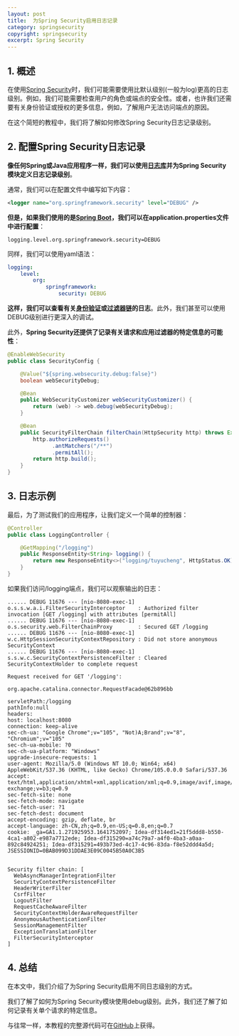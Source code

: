 ```yaml
---
layout: post
title:  为Spring Security启用日志记录
category: springsecurity
copyright: springsecurity
excerpt: Spring Security
---
```


## 1. 概述

在使用[Spring Security](https://www.baeldung.com/security-spring)时，我们可能需要使用比默认级别(一般为log)更高的日志级别。例如，我们可能需要检查用户的角色或端点的安全性。或者，也许我们还需要有关身份验证或授权的更多信息，例如，了解用户无法访问端点的原因。

在这个简短的教程中，我们将了解如何修改Spring Security日志记录级别。

## 2. 配置Spring Security日志记录

**像任何Spring或Java应用程序一样，我们可以使用[日志库](https://www.baeldung.com/logback)并为Spring Security模块定义日志记录级别**。

通常，我们可以在配置文件中编写如下内容：

```xml
<logger name="org.springframework.security" level="DEBUG" />
```

**但是，如果我们使用的是[Spring Boot](https://www.baeldung.com/spring-boot)，我们可以在application.properties文件中进行配置**：

```properties
logging.level.org.springframework.security=DEBUG
```

同样，我们可以使用yaml语法：

```yaml
logging:
    level:
        org:
            springframework:
                security: DEBUG
```

**这样，我们可以查看有关[身份验证](https://www.baeldung.com/tag/authentication/)或[过滤器链](https://docs.spring.io/spring-security/reference/servlet/architecture.html#servlet-filterchainproxy)的日志**。此外，我们甚至可以使用DEBUG级别进行更深入的调试。

此外，**Spring Security还提供了记录有关请求和应用过滤器的特定信息的可能性**：

```java
@EnableWebSecurity
public class SecurityConfig {

    @Value("${spring.websecurity.debug:false}")
    boolean webSecurityDebug;

    @Bean
    public WebSecurityCustomizer webSecurityCustomizer() {
        return (web) -> web.debug(webSecurityDebug);
    }

    @Bean
    public SecurityFilterChain filterChain(HttpSecurity http) throws Exception {
        http.authorizeRequests()
              .antMatchers("/**")
              .permitAll();
        return http.build();
    }
}
```

## 3. 日志示例

最后，为了测试我们的应用程序，让我们定义一个简单的控制器：

```java
@Controller
public class LoggingController {

    @GetMapping("/logging")
    public ResponseEntity<String> logging() {
        return new ResponseEntity<>("logging/tuyucheng", HttpStatus.OK);
    }
}
```

如果我们访问/logging端点，我们可以观察输出的日志：

```shell
...... DEBUG 11676 --- [nio-8080-exec-1] o.s.s.w.a.i.FilterSecurityInterceptor    : Authorized filter invocation [GET /logging] with attributes [permitAll]
...... DEBUG 11676 --- [nio-8080-exec-1] o.s.security.web.FilterChainProxy        : Secured GET /logging
...... DEBUG 11676 --- [nio-8080-exec-1] w.c.HttpSessionSecurityContextRepository : Did not store anonymous SecurityContext
...... DEBUG 11676 --- [nio-8080-exec-1] s.s.w.c.SecurityContextPersistenceFilter : Cleared SecurityContextHolder to complete request
```

```shell
Request received for GET '/logging':

org.apache.catalina.connector.RequestFacade@62b896bb

servletPath:/logging
pathInfo:null
headers: 
host: localhost:8080
connection: keep-alive
sec-ch-ua: "Google Chrome";v="105", "Not)A;Brand";v="8", "Chromium";v="105"
sec-ch-ua-mobile: ?0
sec-ch-ua-platform: "Windows"
upgrade-insecure-requests: 1
user-agent: Mozilla/5.0 (Windows NT 10.0; Win64; x64) AppleWebKit/537.36 (KHTML, like Gecko) Chrome/105.0.0.0 Safari/537.36
accept: text/html,application/xhtml+xml,application/xml;q=0.9,image/avif,image/webp,image/apng,*/*;q=0.8,application/signed-exchange;v=b3;q=0.9
sec-fetch-site: none
sec-fetch-mode: navigate
sec-fetch-user: ?1
sec-fetch-dest: document
accept-encoding: gzip, deflate, br
accept-language: zh-CN,zh;q=0.9,en-US;q=0.8,en;q=0.7
cookie: _ga=GA1.1.271925953.1641752097; Idea-df314ed1=21f5ddd8-b550-4ca1-a802-e987a7712ede; Idea-df315290=a74c79a7-a4f0-4ba3-a0aa-892c84924251; Idea-df315291=493b73ed-4c17-4c96-83da-f8e52ddd4a5d; JSESSIONID=0BAB099D31DDAE3E09C0045B50A0C3B5


Security filter chain: [
  WebAsyncManagerIntegrationFilter
  SecurityContextPersistenceFilter
  HeaderWriterFilter
  CsrfFilter
  LogoutFilter
  RequestCacheAwareFilter
  SecurityContextHolderAwareRequestFilter
  AnonymousAuthenticationFilter
  SessionManagementFilter
  ExceptionTranslationFilter
  FilterSecurityInterceptor
]
```

## 4. 总结

在本文中，我们介绍了为Spring Security启用不同日志级别的方式。

我们了解了如何为Spring Security模块使用debug级别。此外，我们还了解了如何记录有关单个请求的特定信息。

与往常一样，本教程的完整源代码可在[GitHub](https://github.com/tuyucheng7/taketoday-tutorial4j/tree/master/spring-security-modules)上获得。